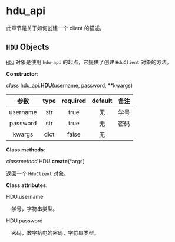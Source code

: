 # hdu_api

此章节是关于如何创建一个 client 的描述。

## `HDU` Objects

[`HDU`](#hdu-objects) 对象是使用 `hdu-api` 的起点，它提供了创建 `HduClient` 对象的方法。

**Constructor**:

*class* hdu_api.**HDU**(username, password, **kwargs)

| 参数 | type |required | default | 备注 |
|:---:|:---:|:---:|:---:|:---:|
| username | str | true | 无 | 学号 |
| password | str | true | 无 | 密码 |
| kwargs | dict | false | 无 | |

**Class methods**:

*classmethod* HDU.**create**(*args)

返回一个 `HduClient` 对象。

**Class attributes**:

HDU.username

&ensp;&ensp;学号，字符串类型。
    
HDU.password

&ensp;&ensp;密码，数字杭电的密码，字符串类型。

